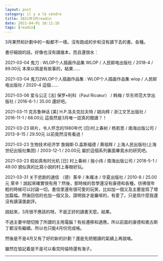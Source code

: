 ```yaml
---
layout: post
category: il y a là cendre
title: 2021年3月readin
date: 2021-04-01 18:11:10
tags: [readin]
---
```


3月果然和計劃中的一點都不一樣。沒有跑成的步和沒有讀下去的書。各種。

書仔細說的話，好像也沒有讀幾本，而且還很水：

2021-03-04 鬼刀 : WLOP个人插画作品集 WLOP / 人民邮电出版社 / 2018-4 / 89.00元  本來以爲是有故事的，結果……

2021-03-04 鬼刀2WLOP个人插画作品集 : WLOP个人插画作品集 wlop / 人民邮电出版社 / 2020-4  這個……

2021-03-06 爱与公正 [法] 保罗•利科（Paul Ricœur） / 韩梅 / 华东师范大学出版社 / 2016-6-1 / 35.00 還好吧。

2021-03-11 克苏鲁神话 [美] H.P.洛夫克拉夫特 / 姚向辉 / 浙江文艺出版社 / 2016-11-1 / 68.00元  這竟然是3月唯一認真的閱讀？！

2021-03-23 碎片，令人怀念的1980年代 (日)村上春树 / 杨若思 / 南海出版公司 / 2013-9-15 / 29.50元  以前竟然沒有看過！

2021-03-23 生物技术经济学 詹姆斯·D.盖斯福德 / 黄祖辉 / 上海人民出版社(上海世纪出版社集团) / 2003-12-1 / 20.00元  屬於這個系列裏面畢竟水的研究吧。

2021-03-23 假如真有时光机 [日] 村上春树 / 施小炜 / 南海出版公司 / 2018-5-1 / 49.00 貌似真的比寫小說的村上春樹好玩。

2021-03-31 关于悲剧的通信 （德）莱辛 / 朱雁冰 / 华夏出版社 / 2010-8 / 25.00元  萊辛！說起來確實很有用？然後，那時候的哲學還沒有康德和各種，彷彿很年輕的時候可以討論一切。書信里還有很可愛的玩笑，比如加一個又及主要是爲了增加篇幅。然後回信的也加一個又及，證明我才是羅嗦的，有愛了。只是爲什麼我還沒有讀漢堡劇評。

說起來，3月很不應該的呀。不是正好的讀書天麼。結果。

不過主要中間切換了所謂的主用電腦？有些遷移和適應。所以前面的康德和奧古斯丁都沒有繼續。所以也只能4月份完成咯。

然後是不是4月又有了好的新的計劃？還是先把閱讀的氣續上再說咯。

雖然在惦記着是不是可以看完阿倫特還有海子。

------





